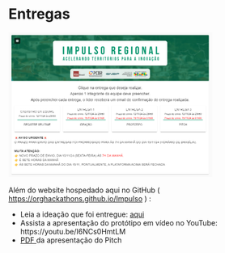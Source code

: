 # Entregas

<img src="image.png" width="80%">

Além do website hospedado aqui no GitHub ( https://orghackathons.github.io/Impulso ) :
<ul>
<li>Leia a ideação que foi entregue: <a href="1. ideacao.txt">aqui</a></li>
<li>Assista a apresentação do protótipo em vídeo no YouTube: https://youtu.be/I6NCs0HmtLM</li>
<li><a href="Pitch impulso 026.pdf">PDF </a>da apresentação do Pitch</li>
</ul>
